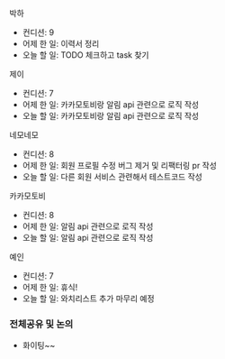 박하
- 컨디션: 9
- 어제 한 일: 이력서 정리
- 오늘 할 일: TODO 체크하고 task 찾기

제이
- 컨디션: 7
- 어제 한 일: 카카모토비랑 알림 api 관련으로 로직 작성
- 오늘 할 일: 카카모토비랑 알림 api 관련으로 로직 작성

네모네모
- 컨디션: 8
- 어제 한 일: 회원 프로필 수정 버그 제거 및 리팩터링 pr 작성
- 오늘 할 일: 다른 회원 서비스 관련해서 테스트코드 작성

카카모토비
- 컨디션: 8
- 어제 한 일: 알림 api 관련으로 로직 작성
- 오늘 할 일: 알림 api 관련으로 로직 작성

예인
- 컨디션: 7
- 어제 한 일: 휴식!
- 오늘 할 일: 와치리스트 추가 마무리 예정

### 전체공유 및 논의
- 화이팅~~